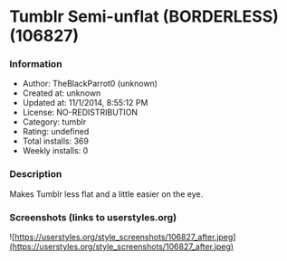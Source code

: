 # Tumblr Semi-unflat (BORDERLESS) (106827)

### Information
- Author: TheBlackParrot0 (unknown)
- Created at: unknown
- Updated at: 11/1/2014, 8:55:12 PM
- License: NO-REDISTRIBUTION
- Category: tumblr
- Rating: undefined
- Total installs: 369
- Weekly installs: 0


### Description
Makes Tumblr less flat and a little easier on the eye.


### Screenshots (links to userstyles.org)
![https://userstyles.org/style_screenshots/106827_after.jpeg](https://userstyles.org/style_screenshots/106827_after.jpeg)


